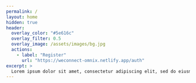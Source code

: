 ```yaml
---
permalink: /
layout: home
hidden: true
header:
  overlay_color: "#5e616c"
  overlay_filter: 0.5
  overlay_image: /assets/images/bg.jpg
  actions:
    - label: "Register"
      url: "https://weconnect-omnix.netlify.app/auth"
excerpt: >
  Lorem ipsum dolor sit amet, consectetur adipiscing elit, sed do eiusmod tempor incididunt ut.
---
```

